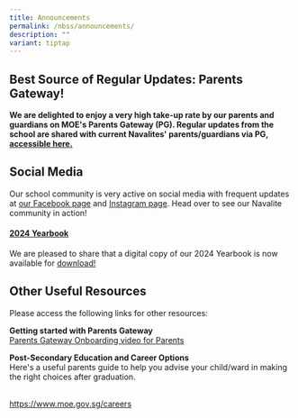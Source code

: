 ```yaml
---
title: Announcements
permalink: /nbss/announcements/
description: ""
variant: tiptap
---
```

<h2>Best Source of Regular Updates: Parents Gateway!</h2>
<p><strong>We are delighted to enjoy a very high take-up rate by our parents and guardians on MOE's Parents Gateway (PG). Regular updates from the school are shared with current Navalites' parents/guardians via PG, <a href="https://pg.moe.edu.sg/" rel="noopener noreferrer nofollow" target="_blank">accessible here.</a></strong>
</p>
<h2>Social Media</h2>
<p>Our school community is very active on social media with frequent updates
at <a href="https://www.facebook.com/navalbasesec" rel="noopener noreferrer nofollow" target="_blank">our Facebook page</a> and
<a href="https://www.instagram.com/navalbasesec/" rel="noopener noreferrer nofollow" target="_blank">Instagram page</a>. Head over to see our Navalite community in action!</p>
<h4><u>2024 Yearbook</u></h4>
<p>We are pleased to share that a digital copy of our 2024 Yearbook is now
available for <a href="https://drive.google.com/file/d/1APydRvz9v-560crCEcR_gkzlBOcXCiDt/view?usp=drive_link" rel="noopener nofollow" target="_blank">download!</a>
</p>
<h2>Other Useful Resources</h2>
<p>Please access the following links for other resources:</p>
<p></p>
<p><strong>Getting started with Parents Gateway<br></strong><a href="https://www.youtube.com/embed/tW9jwyuovOo" rel="noopener" target="_blank">Parents Gateway Onboarding video for Parents</a>
</p>
<p><strong>Post-Secondary Education and Career Options<br></strong>Here's
a useful parents guide to help you advise your child/ward in making the
right choices after graduation.</p>
<p>
<br><a href="https://www.moe.gov.sg/careers" rel="noopener nofollow" target="_blank">https://www.moe.gov.sg/careers</a>
</p>